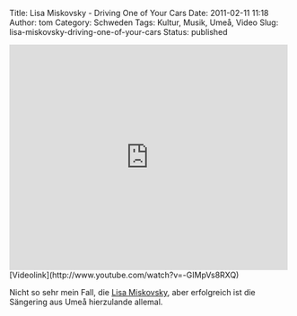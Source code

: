 Title: Lisa Miskovsky - Driving One of Your Cars
Date: 2011-02-11 11:18
Author: tom
Category: Schweden
Tags: Kultur, Musik, Umeå, Video
Slug: lisa-miskovsky-driving-one-of-your-cars
Status: published

<iframe title="YouTube video player" width="496" height="402" src="http://www.youtube.com/embed/-GIMpVs8RXQ" frameborder="0" allowfullscreen></iframe>  
[Videolink](http://www.youtube.com/watch?v=-GIMpVs8RXQ)

Nicht so sehr mein Fall, die [Lisa
Miskovsky](http://de.wikipedia.org/wiki/Lisa_Miskovsky), aber
erfolgreich ist die Sängering aus Umeå hierzulande allemal.

